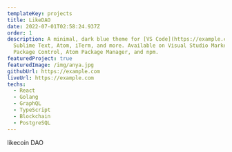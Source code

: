 ```yaml
---
templateKey: projects
title: LikeDAO
date: 2022-07-01T02:58:24.937Z
order: 1
description: A minimal, dark blue theme for [VS Code](https://example.com),
  Sublime Text, Atom, iTerm, and more. Available on Visual Studio Marketplace,
  Package Control, Atom Package Manager, and npm.
featuredProject: true
featuredImage: /img/anya.jpg
githubUrl: https://example.com
liveUrl: https://example.com
techs:
  - React
  - Golang
  - GraphQL
  - TypeScript
  - Blockchain
  - PostgreSQL
---
```


likecoin DAO
